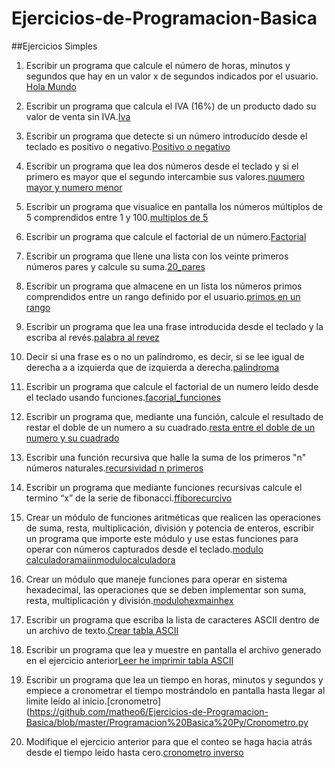 # Ejercicios-de-Programacion-Basica

##Ejercicios Simples

1. Escribir un programa que calcule el número de horas, minutos y segundos que hay en un
  valor x de segundos indicados por el usuario.
  [Hola Mundo](https://github.com/matheo6/Ejercicios-de-Programacion-Basica/blob/master/Programacion%20Basica%20Py/Hola%20Mundo.py)
  
11. Escribir un programa que calcula el IVA (16%) de un producto dado su valor de venta sin
IVA.[Iva](https://github.com/matheo6/Ejercicios-de-Programacion-Basica/blob/master/Programacion%20Basica%20Py/iva.py)

18. Escribir un programa que detecte si un número introducido desde el teclado es positivo o negativo.[Positivo o negativo](https://github.com/matheo6/Ejercicios-de-Programacion-Basica/blob/master/Programacion%20Basica%20Py/positivo_o_negativo.py)

23. Escribir un programa que lea dos números desde el teclado y si el primero es mayor que el
segundo intercambie sus valores.[nuumero mayor y numero menor](https://github.com/matheo6/Ejercicios-de-Programacion-Basica/blob/master/Programacion%20Basica%20Py/numero%20mayor%20y%20numero%20menor.py)

29. Escribir un programa que visualice en pantalla los números múltiplos de 5 comprendidos
entre 1 y 100.[multiplos de 5](https://github.com/matheo6/Ejercicios-de-Programacion-Basica/blob/master/Programacion%20Basica%20Py/multiplos%20de%205.py)

35. Escribir un programa que calcule el factorial de un número.[Factorial](https://github.com/matheo6/Ejercicios-de-Programacion-Basica/blob/master/Programacion%20Basica%20Py/factorial.py)

43. Escribir un programa que llene una lista con los veinte primeros números pares y calcule su
suma.[20_pares](https://github.com/matheo6/Ejercicios-de-Programacion-Basica/blob/master/Programacion%20Basica%20Py/20_pares.py) 

53. Escribir un programa que almacene en un lista los números primos comprendidos entre un
rango definido por el usuario.[primos en un rango](https://github.com/matheo6/Ejercicios-de-Programacion-Basica/blob/master/Programacion%20Basica%20Py/primos%20en%20un%20rango.py)

61. Escribir un programa que lea una frase introducida desde el teclado y la escriba al revés.[palabra al revez](https://github.com/matheo6/Ejercicios-de-Programacion-Basica/blob/master/Programacion%20Basica%20Py/palabra%20al%20revez.py)

63. Decir si una frase es o no un palíndromo, es decir, si se lee igual de derecha a a izquierda
que de izquierda a derecha.[palindroma](https://github.com/matheo6/Ejercicios-de-Programacion-Basica/blob/master/Programacion%20Basica%20Py/palindroma.py)

66. Escribir un programa que calcule el factorial de un numero leído desde el teclado usando
funciones.[facorial_funciones](https://github.com/matheo6/Ejercicios-de-Programacion-Basica/blob/master/Programacion%20Basica%20Py/Factorial_Funciones.py)

68. Escribir un programa que, mediante una función, calcule el resultado de restar el doble de un
numero a su cuadrado.[resta entre el doble de un numero y su cuadrado](https://github.com/matheo6/Ejercicios-de-Programacion-Basica/blob/master/Programacion%20Basica%20Py/resta%20entre%20el%20doble%20de%20un%20numero%20y%20su%20cuadrado.py) 

79. Escribir una función recursiva que halle la suma de los primeros "n" números naturales.[recursividad n primeros](https://github.com/matheo6/Ejercicios-de-Programacion-Basica/blob/master/Programacion%20Basica%20Py/recursuman.py)

80. Escribir un programa que mediante funciones recursivas calcule el termino “x” de la serie de
fibonacci.[ffiborecurcivo](https://github.com/matheo6/Ejercicios-de-Programacion-Basica/blob/master/Programacion%20Basica%20Py/FiboRecur.py) 

81. Crear un módulo de funciones aritméticas que realicen las operaciones de suma, resta,
multiplicación, división y potencia de enteros, escribir un programa que importe este
módulo y use estas funciones para operar con números capturados desde el teclado.[modulo calculadora](https://github.com/matheo6/Ejercicios-de-Programacion-Basica/blob/master/Programacion%20Basica%20Py/moduloCalculadora.py)[maiinmodulocalculadora](https://github.com/matheo6/Ejercicios-de-Programacion-Basica/blob/master/Programacion%20Basica%20Py/maincalculadorabin.py)

85. Crear un módulo que maneje funciones para operar en sistema hexadecimal, las operaciones
que se deben implementar son suma, resta, multiplicación y división.[modulohex](https://github.com/matheo6/Ejercicios-de-Programacion-Basica/blob/master/Programacion%20Basica%20Py/modulohex.py)[mainhex](https://github.com/matheo6/Ejercicios-de-Programacion-Basica/blob/master/Programacion%20Basica%20Py/maincalculadoraHex.py)

86. Escribir un programa que escriba la lista de caracteres ASCII dentro de un archivo de texto.[Crear tabla ASCII](https://github.com/matheo6/Ejercicios-de-Programacion-Basica/blob/master/Programacion%20Basica%20Py/crearLaTablaASCII.py) 

87. Escribir un programa que lea y muestre en pantalla el archivo generado en el ejercicio
anterior[Leer he imprimir tabla ASCII](https://github.com/matheo6/Ejercicios-de-Programacion-Basica/blob/master/Programacion%20Basica%20Py/leerE%20imprimirASCII.py)

90. Escribir un programa que lea un tiempo en horas, minutos y segundos y empiece a
cronometrar el tiempo mostrándolo en pantalla hasta llegar al limite leído al inicio.[cronometro](https://github.com/matheo6/Ejercicios-de-Programacion-Basica/blob/master/Programacion%20Basica%20Py/Cronometro.py

91. Modifique el ejercicio anterior para que el conteo se haga hacia atrás desde el tiempo leído
hasta cero.[cronometro inverso](https://github.com/matheo6/Ejercicios-de-Programacion-Basica/blob/master/Programacion%20Basica%20Py/CronometroInverso.py)
